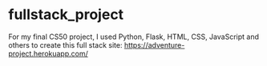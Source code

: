 # fullstack_project

For my final CS50 project, I used Python, Flask, HTML, CSS, JavaScript and others to create this full stack site: https://adventure-project.herokuapp.com/
